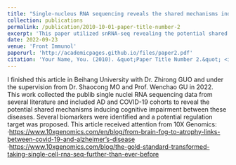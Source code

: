 ```yaml
---
title: "Single-nucleus RNA sequencing reveals the shared mechanisms inducing cognitive impairment between COVID-19 and Alzheimer’s disease"
collection: publications
permalink: /publication/2010-10-01-paper-title-number-2
excerpt: 'This paper utilized snRNA-seq revealing the potential shared neural change in the COVID-19 and AD patients'
date: 2022-09-23
venue: 'Front Immunol'
paperurl: 'http://academicpages.github.io/files/paper2.pdf'
citation: 'Your Name, You. (2010). &quot;Paper Title Number 2.&quot; <i>Journal 1</i>. 1(2).'
---
```


I finished this article in Beihang University with Dr. Zhirong GUO and under the supervision from Dr. Shaocong MO and Prof. Wenchao GU in 2022.  
This work collected the publib single nuclei RNA sequencing data from several literature and included AD and COVID-19 cohorts to reveal the potential shared mechanisms inducing cognitive impairment between these diseases. Several biomarkers were identified and a potential regulation target was proposed.
This article received attention from 10X Genomics:  
·https://www.10xgenomics.com/en/blog/from-brain-fog-to-atrophy-links-between-covid-19-and-alzheimer’s-disease  
·https://www.10xgenomics.com/blog/the-gold-standard-transformed-taking-single-cell-rna-seq-further-than-ever-before
